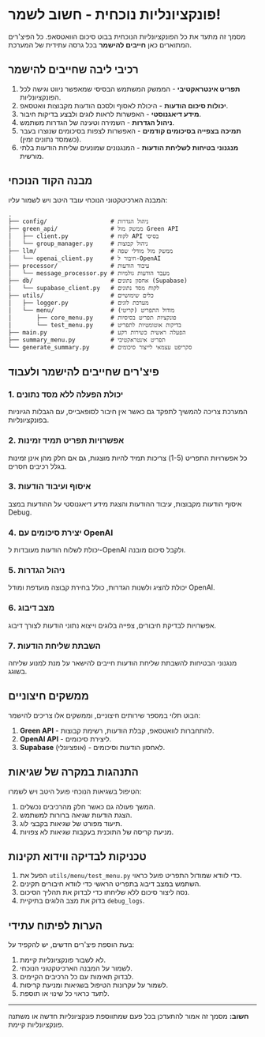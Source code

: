 # פונקציונליות נוכחית - חשוב לשמר!

מסמך זה מתעד את כל הפונקציונליות הנוכחית בבוט סיכום הוואטסאפ. כל הפיצ'רים המתוארים כאן **חייבים להישמר** בכל גרסה עתידית של המערכת.

## רכיבי ליבה שחייבים להישמר

1. **תפריט אינטראקטיבי** - הממשק המשתמש הבסיסי שמאפשר ניווט וגישה לכל הפונקציונליות.
2. **יכולות סיכום הודעות** - היכולת לאסוף ולסכם הודעות מקבוצות וואטסאפ.
3. **מידע דיאגנוסטי** - האפשרות לראות לוגים ולבצע בדיקות חיבור.
4. **ניהול הגדרות** - השמירה וטעינה של הגדרות משתמש.
5. **תמיכה בצפייה בסיכומים קודמים** - האפשרות לצפות בסיכומים שנוצרו בעבר (כשמסד נתונים זמין).
6. **מנגנוני בטיחות לשליחת הודעות** - המנגנונים שמונעים שליחת הודעות בלתי מורשית.

## מבנה הקוד הנוכחי

המבנה הארכיטקטוני הנוכחי עובד היטב ויש לשמור עליו:

```
.
├── config/                  # ניהול הגדרות
├── green_api/               # ממשק מול Green API
│   ├── client.py            # לקוח API בסיסי
│   └── group_manager.py     # ניהול קבוצות
├── llm/                     # ממשק מול מודלי שפה
│   └── openai_client.py     # חיבור ל-OpenAI
├── processor/               # עיבוד הודעות
│   └── message_processor.py # מעבד הודעות גולמיות
├── db/                      # אחסון נתונים (Supabase)
│   └── supabase_client.py   # לקוח מסד נתונים
├── utils/                   # כלים שימושיים
│   ├── logger.py            # מערכת לוגים
│   └── menu/                # מודול התפריט (קריטי)
│       ├── core_menu.py     # פונקציות תפריט בסיסיות
│       └── test_menu.py     # בדיקות אוטומטיות לתפריט
├── main.py                  # הפעלה ראשית כשירות רקע
├── summary_menu.py          # תפריט אינטראקטיבי
└── generate_summary.py      # סקריפט עצמאי לייצור סיכומים
```

## פיצ'רים שחייבים להישמר ולעבוד

### 1. יכולת הפעלה ללא מסד נתונים
המערכת צריכה להמשיך לתפקד גם כאשר אין חיבור לסופאבייס, עם הגבלות הגיוניות בפונקציונליות.

### 2. אפשרויות תפריט תמיד זמינות
כל אפשרויות התפריט (1-5) צריכות תמיד להיות מוצגות, גם אם חלק מהן אינן זמינות בגלל רכיבים חסרים.

### 3. איסוף ועיבוד הודעות
איסוף הודעות מקבוצות, עיבוד ההודעות והצגת מידע דיאגנוסטי על ההודעות במצב Debug.

### 4. יצירת סיכומים עם OpenAI
יכולת לשלוח הודעות מעובדות ל-OpenAI ולקבל סיכום מובנה.

### 5. ניהול הגדרות
יכולת להציג ולשנות הגדרות, כולל בחירת קבוצה מועדפת ומודל OpenAI.

### 6. מצב דיבוג
אפשרויות לבדיקת חיבורים, צפייה בלוגים וייצוא נתוני הודעות לצורך דיבוג.

### 7. השבתת שליחת הודעות
מנגנוני הבטיחות להשבתת שליחת הודעות חייבים להישאר על מנת למנוע שליחה בשוגג.

## ממשקים חיצוניים

הבוט תלוי במספר שירותים חיצוניים, וממשקים אלו צריכים להישמר:

1. **Green API** - להתחברות לוואטסאפ, קבלת הודעות, רשימת קבוצות.
2. **OpenAI API** - ליצירת סיכומים.
3. **Supabase** (אופציונלי) - לאחסון הודעות וסיכומים.

## התנהגות במקרה של שגיאות

הטיפול בשגיאות הנוכחי פועל היטב ויש לשמרו:

1. המשך פעולה גם כאשר חלק מהרכיבים נכשלים.
2. הצגת הודעות שגיאה ברורות למשתמש.
3. תיעוד מפורט של שגיאות בקבצי לוג.
4. מניעת קריסה של התוכנית בעקבות שגיאות לא צפויות.

## טכניקות לבדיקה ווידוא תקינות

1. הפעל את `utils/menu/test_menu.py` כדי לוודא שמודול התפריט פועל כראוי.
2. השתמש במצב דיבוג בתפריט הראשי כדי לוודא חיבורים תקינים.
3. נסה ליצור סיכום ללא שליחתו כדי לבדוק את תהליך הסיכום.
4. בדוק את מצב הלוגים בתיקיית `debug_logs`.

## הערות לפיתוח עתידי

בעת הוספת פיצ'רים חדשים, יש להקפיד על:

1. לא לשבור פונקציונליות קיימת.
2. לשמור על המבנה הארכיטקטוני הנוכחי.
3. לבדוק תאימות עם כל הרכיבים הקיימים.
4. לשמור על עקרונות הטיפול בשגיאות ומניעת קריסות.
5. לתעד כראוי כל שינוי או תוספת.

---

**חשוב:** מסמך זה אמור להתעדכן בכל פעם שמתווספת פונקציונליות חדשה או משתנה פונקציונליות קיימת. 